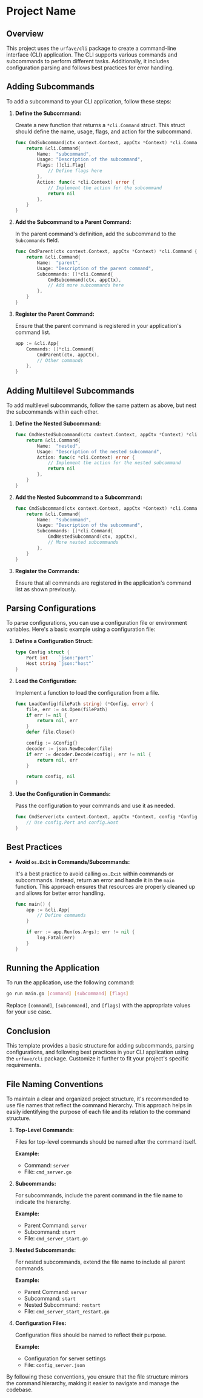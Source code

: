 # Project Name

## Overview

This project uses the `urfave/cli` package to create a command-line interface (CLI) application. The CLI supports various commands and subcommands to perform different tasks. Additionally, it includes configuration parsing and follows best practices for error handling.

## Adding Subcommands

To add a subcommand to your CLI application, follow these steps:

1. **Define the Subcommand:**

   Create a new function that returns a `*cli.Command` struct. This struct should define the name, usage, flags, and action for the subcommand.

   ```go
   func CmdSubcommand(ctx context.Context, appCtx *Context) *cli.Command {
       return &cli.Command{
           Name:  "subcommand",
           Usage: "Description of the subcommand",
           Flags: []cli.Flag{
               // Define flags here
           },
           Action: func(c *cli.Context) error {
               // Implement the action for the subcommand
               return nil
           },
       }
   }
   ```

2. **Add the Subcommand to a Parent Command:**

   In the parent command's definition, add the subcommand to the `Subcommands` field.

   ```go
   func CmdParent(ctx context.Context, appCtx *Context) *cli.Command {
       return &cli.Command{
           Name:  "parent",
           Usage: "Description of the parent command",
           Subcommands: []*cli.Command{
               CmdSubcommand(ctx, appCtx),
               // Add more subcommands here
           },
       }
   }
   ```

3. **Register the Parent Command:**

   Ensure that the parent command is registered in your application's command list.

   ```go
   app := &cli.App{
       Commands: []*cli.Command{
           CmdParent(ctx, appCtx),
           // Other commands
       },
   }
   ```

## Adding Multilevel Subcommands

To add multilevel subcommands, follow the same pattern as above, but nest the subcommands within each other.

1. **Define the Nested Subcommand:**

   ```go
   func CmdNestedSubcommand(ctx context.Context, appCtx *Context) *cli.Command {
       return &cli.Command{
           Name:  "nested",
           Usage: "Description of the nested subcommand",
           Action: func(c *cli.Context) error {
               // Implement the action for the nested subcommand
               return nil
           },
       }
   }
   ```

2. **Add the Nested Subcommand to a Subcommand:**

   ```go
   func CmdSubcommand(ctx context.Context, appCtx *Context) *cli.Command {
       return &cli.Command{
           Name:  "subcommand",
           Usage: "Description of the subcommand",
           Subcommands: []*cli.Command{
               CmdNestedSubcommand(ctx, appCtx),
               // More nested subcommands
           },
       }
   }
   ```

3. **Register the Commands:**

   Ensure that all commands are registered in the application's command list as shown previously.

## Parsing Configurations

To parse configurations, you can use a configuration file or environment variables. Here's a basic example using a configuration file:

1. **Define a Configuration Struct:**

   ```go
   type Config struct {
       Port int    `json:"port"`
       Host string `json:"host"`
   }
   ```

2. **Load the Configuration:**

   Implement a function to load the configuration from a file.

   ```go
   func LoadConfig(filePath string) (*Config, error) {
       file, err := os.Open(filePath)
       if err != nil {
           return nil, err
       }
       defer file.Close()

       config := &Config{}
       decoder := json.NewDecoder(file)
       if err := decoder.Decode(config); err != nil {
           return nil, err
       }

       return config, nil
   }
   ```

3. **Use the Configuration in Commands:**

   Pass the configuration to your commands and use it as needed.

   ```go
   func CmdServer(ctx context.Context, appCtx *Context, config *Config) *cli.Command {
       // Use config.Port and config.Host
   }
   ```

## Best Practices

- **Avoid `os.Exit` in Commands/Subcommands:**

  It's a best practice to avoid calling `os.Exit` within commands or subcommands. Instead, return an error and handle it in the `main` function. This approach ensures that resources are properly cleaned up and allows for better error handling.

  ```go
  func main() {
      app := &cli.App{
          // Define commands
      }

      if err := app.Run(os.Args); err != nil {
          log.Fatal(err)
      }
  }
  ```

## Running the Application

To run the application, use the following command:

```bash
go run main.go [command] [subcommand] [flags]
```

Replace `[command]`, `[subcommand]`, and `[flags]` with the appropriate values for your use case.

## Conclusion

This template provides a basic structure for adding subcommands, parsing configurations, and following best practices in your CLI application using the `urfave/cli` package. Customize it further to fit your project's specific requirements.

## File Naming Conventions

To maintain a clear and organized project structure, it's recommended to use file names that reflect the command hierarchy. This approach helps in easily identifying the purpose of each file and its relation to the command structure.

1. **Top-Level Commands:**

   Files for top-level commands should be named after the command itself. 

   **Example:**
   - Command: `server`
   - File: `cmd_server.go`

2. **Subcommands:**

   For subcommands, include the parent command in the file name to indicate the hierarchy.

   **Example:**
   - Parent Command: `server`
   - Subcommand: `start`
   - File: `cmd_server_start.go`

3. **Nested Subcommands:**

   For nested subcommands, extend the file name to include all parent commands.

   **Example:**
   - Parent Command: `server`
   - Subcommand: `start`
   - Nested Subcommand: `restart`
   - File: `cmd_server_start_restart.go`

4. **Configuration Files:**

   Configuration files should be named to reflect their purpose.

   **Example:**
   - Configuration for server settings
   - File: `config_server.json`

By following these conventions, you ensure that the file structure mirrors the command hierarchy, making it easier to navigate and manage the codebase.